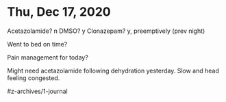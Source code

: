 # Thu, Dec 17, 2020
Acetazolamide? n
DMSO? y
Clonazepam? y, preemptively
(prev night)

Went to bed on time? 

Pain management for today? 


Might need acetazolamide following dehydration yesterday. 
Slow and head feeling congested. 

#z-archives/1-journal